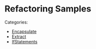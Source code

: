 # Refactoring Samples

Categories:


* [Encapsulate](Encapsulate/)
* [Extract](Extract/)
* [IfStatements](IfStatements/)